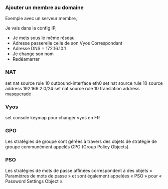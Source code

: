 ### Ajouter un membre au domaine
Exemple avec  un serveur membre,

Je vais dans la config IP, 
- Je mets sous le même réseau
- Adresse passerelle celle de son Vyos Correspondant
- Adresse DNS   = 172.16.10.1
- Je change son nom
- Redéamarrer


### NAT 
set nat source rule 10 outbound-interface eth0
set nat source rule 10 source address 192.168.2.0/24
set nat source rule 10 translation address masquerade

### Vyos
set console keymap pour changer vyos en FR


### GPO 
Les stratégies de groupe sont gérées à travers des objets de stratégie de groupe communément appelés GPO (Group Policy Objects).

### PSO
Les stratégies de mots de passe affinées correspondent à des objets « Paramètres de mots de passe » et sont également appelées « PSO » pour « Password Settings Object ».

